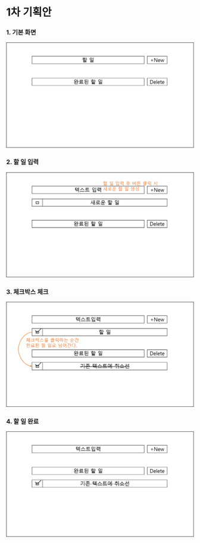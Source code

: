 # 1차 기획안
### 1. 기본 화면
![그림1](assets/그림1.png)
### 2. 할 일 입력
![그림2](assets/그림2.png)
### 3. 체크박스 체크
![그림3](assets/그림3.png)
### 4. 할 일 완료
![그림4](assets/그림4.png)
